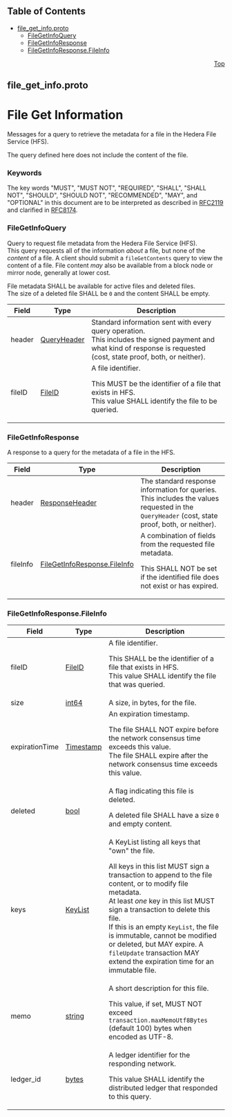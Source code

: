 ## Table of Contents

- [file_get_info.proto](#file_get_info-proto)
    - [FileGetInfoQuery](#proto-FileGetInfoQuery)
    - [FileGetInfoResponse](#proto-FileGetInfoResponse)
    - [FileGetInfoResponse.FileInfo](#proto-FileGetInfoResponse-FileInfo)
  



<a name="file_get_info-proto"></a>
<p align="right"><a href="#top">Top</a></p>

## file_get_info.proto
# File Get Information
Messages for a query to retrieve the metadata for a file in the
Hedera File Service (HFS).

The query defined here does not include the content of the file.

### Keywords
The key words "MUST", "MUST NOT", "REQUIRED", "SHALL", "SHALL NOT",
"SHOULD", "SHOULD NOT", "RECOMMENDED", "MAY", and "OPTIONAL" in this
document are to be interpreted as described in
[RFC2119](https://www.ietf.org/rfc/rfc2119) and clarified in
[RFC8174](https://www.ietf.org/rfc/rfc8174).


<a name="proto-FileGetInfoQuery"></a>

### FileGetInfoQuery
Query to request file metadata from the Hedera File Service (HFS).<br/>
This query requests all of the information _about_ a file, but none of the
_content_ of a file. A client should submit a `fileGetContents` query to
view the content of a file. File content _may_ also be available from a
block node or mirror node, generally at lower cost.

File metadata SHALL be available for active files and deleted files.<br/>
The size of a deleted file SHALL be `0` and the content SHALL be empty.


| Field | Type | Description |
| ----- | ---- | ----------- |
| header | [QueryHeader](#proto-QueryHeader) | Standard information sent with every query operation.<br/> This includes the signed payment and what kind of response is requested (cost, state proof, both, or neither). |
| fileID | [FileID](#proto-FileID) | A file identifier. <p> This MUST be the identifier of a file that exists in HFS.<br/> This value SHALL identify the file to be queried. |






<a name="proto-FileGetInfoResponse"></a>

### FileGetInfoResponse
A response to a query for the metadata of a file in the HFS.


| Field | Type | Description |
| ----- | ---- | ----------- |
| header | [ResponseHeader](#proto-ResponseHeader) | The standard response information for queries.<br/> This includes the values requested in the `QueryHeader` (cost, state proof, both, or neither). |
| fileInfo | [FileGetInfoResponse.FileInfo](#proto-FileGetInfoResponse-FileInfo) | A combination of fields from the requested file metadata. <p> This SHALL NOT be set if the identified file does not exist or has expired. |






<a name="proto-FileGetInfoResponse-FileInfo"></a>

### FileGetInfoResponse.FileInfo



| Field | Type | Description |
| ----- | ---- | ----------- |
| fileID | [FileID](#proto-FileID) | A file identifier. <p> This SHALL be the identifier of a file that exists in HFS.<br/> This value SHALL identify the file that was queried. |
| size | [int64](#int64) | A size, in bytes, for the file. |
| expirationTime | [Timestamp](#proto-Timestamp) | An expiration timestamp. <p> The file SHALL NOT expire before the network consensus time exceeds this value.<br/> The file SHALL expire after the network consensus time exceeds this value.<br/> |
| deleted | [bool](#bool) | A flag indicating this file is deleted. <p> A deleted file SHALL have a size `0` and empty content. |
| keys | [KeyList](#proto-KeyList) | A KeyList listing all keys that "own" the file. <p> All keys in this list MUST sign a transaction to append to the file content, or to modify file metadata.<br/> At least _one_ key in this list MUST sign a transaction to delete this file.<br/> If this is an empty `KeyList`, the file is immutable, cannot be modified or deleted, but MAY expire. A `fileUpdate` transaction MAY extend the expiration time for an immutable file. |
| memo | [string](#string) | A short description for this file. <p> This value, if set, MUST NOT exceed `transaction.maxMemoUtf8Bytes` (default 100) bytes when encoded as UTF-8. |
| ledger_id | [bytes](#bytes) | A ledger identifier for the responding network. <p> This value SHALL identify the distributed ledger that responded to this query. |





 <!-- end messages -->

 <!-- end enums -->

 <!-- end HasExtensions -->

 <!-- end services -->



